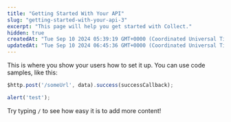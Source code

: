 ```yaml
---
title: "Getting Started With Your API"
slug: "getting-started-with-your-api-3"
excerpt: "This page will help you get started with Collect."
hidden: true
createdAt: "Tue Sep 10 2024 05:39:19 GMT+0000 (Coordinated Universal Time)"
updatedAt: "Tue Sep 10 2024 06:45:36 GMT+0000 (Coordinated Universal Time)"
---
```

This is where you show your users how to set it up. You can use code samples, like this:

```javascript
$http.post('/someUrl', data).success(successCallback);

alert('test');
```

Try typing `/` to see how easy it is to add more content!
